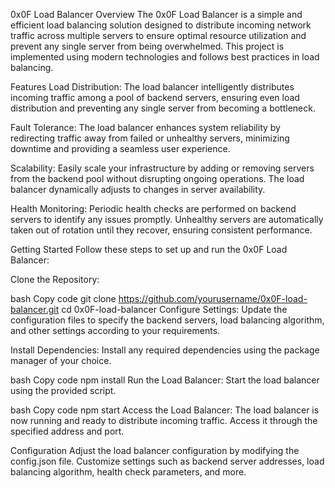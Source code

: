 0x0F Load Balancer
Overview
The 0x0F Load Balancer is a simple and efficient load balancing solution designed to distribute incoming network traffic across multiple servers to ensure optimal resource utilization and prevent any single server from being overwhelmed. This project is implemented using modern technologies and follows best practices in load balancing.

Features
Load Distribution: The load balancer intelligently distributes incoming traffic among a pool of backend servers, ensuring even load distribution and preventing any single server from becoming a bottleneck.

Fault Tolerance: The load balancer enhances system reliability by redirecting traffic away from failed or unhealthy servers, minimizing downtime and providing a seamless user experience.

Scalability: Easily scale your infrastructure by adding or removing servers from the backend pool without disrupting ongoing operations. The load balancer dynamically adjusts to changes in server availability.

Health Monitoring: Periodic health checks are performed on backend servers to identify any issues promptly. Unhealthy servers are automatically taken out of rotation until they recover, ensuring consistent performance.

Getting Started
Follow these steps to set up and run the 0x0F Load Balancer:

Clone the Repository:

bash
Copy code
git clone https://github.com/yourusername/0x0F-load-balancer.git
cd 0x0F-load-balancer
Configure Settings:
Update the configuration files to specify the backend servers, load balancing algorithm, and other settings according to your requirements.

Install Dependencies:
Install any required dependencies using the package manager of your choice.

bash
Copy code
npm install
Run the Load Balancer:
Start the load balancer using the provided script.

bash
Copy code
npm start
Access the Load Balancer:
The load balancer is now running and ready to distribute incoming traffic. Access it through the specified address and port.

Configuration
Adjust the load balancer configuration by modifying the config.json file. Customize settings such as backend server addresses, load balancing algorithm, health check parameters, and more.
